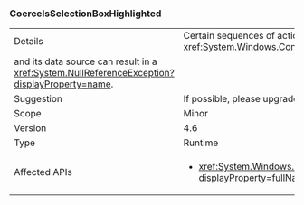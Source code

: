### CoerceIsSelectionBoxHighlighted

|   |   |
|---|---|
|Details|Certain sequences of actions involving a <xref:System.Windows.Controls.ComboBox?displayProperty=name>
and its data source can result in a <xref:System.NullReferenceException?displayProperty=name>.|
|Suggestion|If possible, please upgrade to .NET 4.6.2.|
|Scope|Minor|
|Version|4.6|
|Type|Runtime|
|Affected APIs|<ul><li><xref:System.Windows.Controls.ComboBox.IsSelectionBoxHighlighted?displayProperty=fullName></li></ul>|
